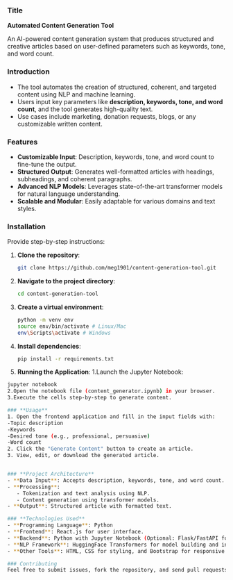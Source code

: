 
### **Title**  
**Automated Content Generation Tool**

An AI-powered content generation system that produces structured and creative articles based on user-defined parameters such as keywords, tone, and word count.

### **Introduction**   
- The tool automates the creation of structured, coherent, and targeted content using NLP and machine learning.  
- Users input key parameters like **description, keywords, tone, and word count**, and the tool generates high-quality text.  
- Use cases include marketing, donation requests, blogs, or any customizable written content.  

### **Features**  
- **Customizable Input**: Description, keywords, tone, and word count to fine-tune the output.  
- **Structured Output**: Generates well-formatted articles with headings, subheadings, and coherent paragraphs.  
- **Advanced NLP Models**: Leverages state-of-the-art transformer models for natural language understanding.  
- **Scalable and Modular**: Easily adaptable for various domains and text styles.  

### **Installation**  
Provide step-by-step instructions:  
1. **Clone the repository**:  
   ```bash  
   git clone https://github.com/meg1901/content-generation-tool.git  
   ```  
2. **Navigate to the project directory**:  
   ```bash  
   cd content-generation-tool  
   ```  
3. **Create a virtual environment**:  
   ```bash  
   python -m venv env  
   source env/bin/activate # Linux/Mac  
   env\Scripts\activate # Windows  
   ```  
4. **Install dependencies**:  
   ```bash  
   pip install -r requirements.txt  
   ```
5. **Running the Application**:
1.Launch the Jupyter Notebook:
```bash
jupyter notebook
2.Open the notebook file (content_generator.ipynb) in your browser.
3.Execute the cells step-by-step to generate content.

### **Usage**  
1. Open the frontend application and fill in the input fields with:
-Topic description
-Keywords
-Desired tone (e.g., professional, persuasive)
-Word count
2. Click the "Generate Content" button to create an article.
3. View, edit, or download the generated article.


### **Project Architecture**  
- **Data Input**: Accepts description, keywords, tone, and word count.  
- **Processing**:  
   - Tokenization and text analysis using NLP.  
   - Content generation using transformer models.  
- **Output**: Structured article with formatted text.  

### **Technologies Used**  
- **Programming Language**: Python  
- **Frontend**: React.js for user interface.
- **Backend**: Python with Jupyter Notebook (Optional: Flask/FastAPI for API integration).
- **NLP Framework**: HuggingFace Transformers for model building and inference.
- **Other Tools**: HTML, CSS for styling, and Bootstrap for responsive design.

### Contributing 
Feel free to submit issues, fork the repository, and send pull requests. Contributions are welcome!





